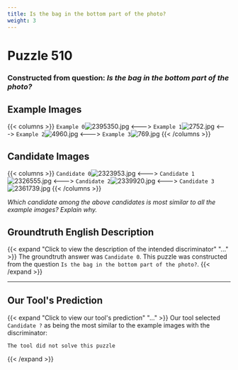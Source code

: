 ```yaml
---
title: Is the bag in the bottom part of the photo?
weight: 3
---
```


# Puzzle 510
### Constructed from question: _Is the bag in the bottom part of the photo?_


## Example Images
{{< columns >}}
`Example 0`![2395350.jpg](/gqa_images/2395350.jpg)
<--->
`Example 1`![2752.jpg](/gqa_images/2752.jpg)
<--->
`Example 2`![4960.jpg](/gqa_images/4960.jpg)
<--->
`Example 3`![769.jpg](/gqa_images/769.jpg)
{{< /columns >}}

## Candidate Images
{{< columns >}}
`Candidate 0`![2323953.jpg](/gqa_images/2323953.jpg)
<--->
`Candidate 1`![2326555.jpg](/gqa_images/2326555.jpg)
<--->
`Candidate 2`![2339920.jpg](/gqa_images/2339920.jpg)
<--->
`Candidate 3`![2361739.jpg](/gqa_images/2361739.jpg)
{{< /columns >}}

*Which candidate among the above candidates is most similar to all the example images? Explain why.*

## Groundtruth English Description

{{< expand "Click to view the description of the intended discriminator" "..." >}}
The groundtruth answer was `Candidate 0`. This puzzle was constructed from the question `Is the bag in the bottom part of the photo?`.
{{< /expand >}}

---

## Our Tool's Prediction

{{< expand "Click to view our tool's prediction" "..." >}}
Our tool selected `Candidate ?` as being the most similar to the example images with the discriminator:
```plaintext
The tool did not solve this puzzle
```
{{< /expand >}}
